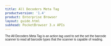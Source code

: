 ```yaml
---
title: All Decoders Meta Tag
productversion: '1.4'
product: Enterprise Browser
layout: guide.html
subhead: PocketBrowser 3.x APIs
---
```

The All Decoders Meta Tag is an action tag used to set the set the barcode scanner to read all barcode types that the scanner is capable of reading.

<html>
  <head>
    <META http-equiv="Content-Type" content="text/html; charset=utf-8">
    <style>
          body
          {
          font-family:verdana,arial,helvetica;
          font-size:x-small;
          margin:20;
          }
          h1
          {
          font-family:verdana,arial,helvetica;
          font-size:medium;
          font-weight:bold;
          }
          th
          {
          font-family:verdana,arial,helvetica;
          font-size:x-small;
          font-weight:bold;
          text-align:left;
          background-color:#CCCCCC;
          }
          td
          {
          font-family:verdana,arial,helvetica;
          font-size:x-small;
          text-align:left;
          }
          .clsRef
          {
          font-family:verdana,arial,helvetica;
          font-size:small;
          color:#003399;
          font-weight:bold;
          text-align:left;
          }
          .clsSyntax
          {
          font-family:courier;
          font-size:x-small;
          text-align:left;
          background-color:#ffffff;
          }
          .clsSyntaxHeadings
          {
          font-family:verdana,arial,helvetica;
          font-size:x-small;
          font-weight:bold;
          text-align:left;
          color:#000066;
          background-color:#efeff7;
          border-bottom: #c8cdde 1px solid;
          }
          .clsSyntaxCells
          {
          font-family:verdana,arial,helvetica;
          font-size:x-small;
          text-align:left;
          background-color:#f7f7ff;
          border-bottom: #d5d5d3 1px solid;
          }
        </style>
    <title>All_Decoders</title><script type="text/javascript" language="Javascript">
          
          function ToggleSpan(SpanId, ImgID)
          {
            var path = '../../Resources/'
          //Toggle the span view on or off
          var Rollup = document.all.item(SpanId);
          var RollupImg = document.all.item(ImgID);
          var ToggleExpand = path + 'ToggleExpand.gif';
          var ToggleCollapse = path + 'ToggleCollapse.gif';
          Rollup.style.display = (Rollup.style.display=='none' ? 'block' : 'none');
          RollupImg.src = (Rollup.style.display=='none' ? ToggleExpand : ToggleCollapse);
          }

          function CopyTemplate(sControl)
          {
          //Copy the template values held in the appropriate textarea to clipboard
          if (window.clipboardData)
          {
          window.clipboardData.setData("Text", document.all.item(sControl).value);
          }
          return false;
          }
          
        </script></head>
  <body topmargin="0" leftmargin="0" marginheight="0" marginwidth="0" bgcolor="#ffffff" text="#000000">
    <table width="100%">
      <tr>
        <td valign="middle" width="95%">
          <h1>All_Decoders META Tag</h1>
        </td>
        <td width="5%"><img valign="middle" id="imgSymbolLogo" alt="Symbol Inc" src="../../Resources/Logo.gif"></td>
      </tr>
    </table>
    <hr size="1">
    <p class="clsRef"><nobr><span class="ToggleView" onclick="ToggleSpan('SyntaxSpan', 'imgSyntaxToggle')"><img align="absmiddle" id="imgSyntaxToggle" alt="Syntax Toggle" onmouseover="this.style.cursor='hand'" src="../../Resources/ToggleCollapse.gif&#xA;            ">
          Syntax
        </span></nobr></p>
    <div id="SyntaxSpan" style="display:block">
      <blockquote>
        <table class="clsSyntax" cellspacing="1" cellpadding="3" width="95%">
          <tr>
            <th class="clsSyntaxHeadings">All_Decoders (META Tag) Syntax
            </th>
          </tr>
          <tr>
            <td class="clsSyntaxCells">
              <p>&lt;META HTTP-Equiv="scanner" content="all_decoders:[parameter]"&gt;</p>
            </td>
          </tr>
        </table>
      </blockquote><br></div>
    <p class="clsRef"><span class="ToggleView" onclick="ToggleSpan('ParametersWSpan', 'imgParametersWToggle')"><img align="absmiddle" id="imgParametersWToggle" alt="ParametersW Toggle" onmouseover="this.style.cursor='hand'" src="../../Resources/ToggleCollapse.gif&#xA;          "></span>
      Parameters
    </p>
    <div id="ParametersWSpan" style="display:block">
      <blockquote>
        Items listed in this section indicate parameters, or attributes which can be set.
        <BR><BR><table class="clsSyntax" cellspacing="1" cellpadding="3" width="95%">
          <col width="20%">
          <col width="20%">
          <col width="38%">
          <col width="22%">
          <tr>
            <th class="clsSyntaxHeadings">Name</th>
            <th class="clsSyntaxHeadings">Possible Values</th>
            <th class="clsSyntaxHeadings">Description</th>
            <th class="clsSyntaxHeadings">
              <table cellspacing="0" cellpadding="0">
                <tr>
                  <td width="85%" class="clsSyntaxHeadings" style="border-bottom-style: none;">Default Value</td>
                </tr>
              </table>
            </th>
          </tr>
          <tr>
            <td valign="top" class="clsSyntaxCells"><b>all_decoders:[Value]
                          </b></td>
            <td valign="top" class="clsSyntaxCells">Enabled/Disabled</td>
            <td valign="top" class="clsSyntaxCells">Enable/Disables all available decoders</td>
            <td valign="top" class="clsSyntaxCells">
                        N/A
                      </td>
          </tr>
        </table>
        <table cellspacing="1" cellpadding="3" width="95%">
          <col width="78%">
          <col width="8%">
          <col width="1%">
          <col width="5%">
          <col width="1%">
          <col width="5%">
          <col width="2%">
          <tr align="right">
            <td></td>
            <td valign="bottom" style="border-bottom-style: none;font-weight:normal;font-size:xx-small;"><nobr><b>Copy parameters template to clipboard:</b></nobr></td>
            <td></td>
            <td valign="bottom" style="border-bottom-style: none;font-weight:normal;font-size:xx-small;"><nobr><img id="imgCopyDefaultsW" alt="Copy META Tag template to clipboard" onclick="CopyTemplate('txtMETATemplateW')" onmouseover="this.style.cursor='hand'" src="../../Resources/CopyDefaults.gif">
                  META Tags
                </nobr></td>
            <td></td>
            <td valign="middle" style="border-bottom-style: none;font-weight:normal;font-size:xx-small;"><nobr><img id="imgCopyDefaultsW" alt="Copy Javascript template to clipboard" onclick="CopyTemplate('txtJavascriptTemplateW')" onmouseover="this.style.cursor='hand'" src="../../Resources/CopyDefaults.gif">
                  Javascript
                </nobr></td>
            <td></td>
          </tr>
        </table>
        <div style="display:none"><textarea id="txtMETATemplateW">&lt;!-- 
The All_Decoders META Tag is an action tag used to set the set the barcode scanner to read all barcode types that the scanner is capable of reading.
--&gt;

&lt;!-- &lt;META HTTP-Equiv="Scanner" Content="all_decoders:[Value]"&gt; --&gt;      &lt;!-- Enable/Disables all available decoders --&gt;</textarea></div>
        <div style="display:none"><textarea id="txtJavascriptTemplateW">&lt;script&gt;
   /*
   The All_Decoders META Tag is an action tag used to set the set the barcode scanner to read all barcode types that the scanner is capable of reading.
   */

   function doAll_DecodersInit()
   {
      var objGeneric = new ActiveXObject("PocketBrowser.Generic");

      //objGeneric.InvokeMETAFunction('Scanner', 'all_decoders:[Value]');      /* Enable/Disables all available decoders */

   }
&lt;/script&gt;</textarea></div>
      </blockquote><br></div>
    <p class="clsRef"><span class="ToggleView" onclick="ToggleSpan('ExamplesSpan', 'imgExamplesToggle')"><img align="absmiddle" id="imgExamplesToggle" alt="Examples Toggle" onmouseover="this.style.cursor='hand'" src="../../Resources/ToggleCollapse.gif"></span>
      Examples
    </p>
    <div id="ExamplesSpan" style="display:block">
      <blockquote>
        <p>The following example enables all available decoders then turns on the scanner:</p>
        <table class="clsSyntax" cellspacing="1" cellpadding="3" width="95%">
          <tr>
            <td>
              <pre class="clsSyntaxCells">
&lt;META HTTP-Equiv="scanner" Content="all_decoders:enabled"&gt;
&lt;META HTTP-Equiv="scanner" Content="enabled"&gt;
</pre>
            </td>
          </tr>
        </table>
        <table cellspacing="1" cellpadding="3" width="95%">
          <col width="85%">
          <col width="15%">
          <tr align="right">
            <td></td>
            <td valign="bottom" style="border-bottom-style: none;font-weight:normal;font-size:xx-small;"><nobr><img id="imgCopyDefaults" alt="Copy example to clipboard" onmouseover="this.style.cursor='hand'" src="../../Resources/CopyDefaults.gif" onclick="CopyTemplate('ID0EJB');">
                  Copy example to clipboard
                </nobr></td>
          </tr>
        </table>
        <div id="Examples" style="display:none"><textarea id="ID0EJB">&lt;!-- 
The following example enables all available decoders then turns on the scanner:
--&gt;

&lt;META HTTP-Equiv="scanner" Content="all_decoders:enabled"&gt;
&lt;META HTTP-Equiv="scanner" Content="enabled"&gt;
</textarea></div>
        <p>The following example enables all available decoders then turns on the scanner:</p>
        <table class="clsSyntax" cellspacing="1" cellpadding="3" width="95%">
          <tr>
            <td>
              <pre class="clsSyntaxCells">
&lt;META HTTP-Equiv="scanner" Content="all_decoders:enabled;enabled"&gt;
</pre>
            </td>
          </tr>
        </table>
        <table cellspacing="1" cellpadding="3" width="95%">
          <col width="85%">
          <col width="15%">
          <tr align="right">
            <td></td>
            <td valign="bottom" style="border-bottom-style: none;font-weight:normal;font-size:xx-small;"><nobr><img id="imgCopyDefaults" alt="Copy example to clipboard" onmouseover="this.style.cursor='hand'" src="../../Resources/CopyDefaults.gif" onclick="CopyTemplate('ID0EQB');">
                  Copy example to clipboard
                </nobr></td>
          </tr>
        </table>
        <div id="Examples" style="display:none"><textarea id="ID0EQB">&lt;!-- 
The following example enables all available decoders then turns on the scanner:
--&gt;

&lt;META HTTP-Equiv="scanner" Content="all_decoders:enabled;enabled"&gt;
</textarea></div>
      </blockquote>
    </div>
    <p class="clsRef"><span class="ToggleView" onclick="ToggleSpan('InfoSpan', 'imgInfoToggle')"><img align="absmiddle" id="imgInfoToggle" alt="Info Toggle" onmouseover="this.style.cursor='hand'" src="../../Resources/ToggleCollapse.gif"></span>
      Additional Information
    </p>
    <div id="InfoSpan" style="display:block">
      <blockquote>
        <table>
          <tr>
            <th>Supported Platforms</th>
            <td>Windows CE, Windows Mobile, Windows Mobile SE</td>
          </tr>
          <tr>
            <th>Persistence</th>
            <td>This tag is persistent.</td>
          </tr>
          <tr>
            <th>Min. Requirements</th>
            <td>Scanner or Imager module.</td>
          </tr>
        </table>
      </blockquote><br></div>
    <div id="DefaultParamsSpan" style="display:none">
      <pre><textarea id="DefaultParameters"></textarea></pre>
    </div>
  </body>
</html>
